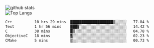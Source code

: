 ![github stats](https://github-readme-stats.vercel.app/api?username=AndreFerreira5&show_icons=true&theme=dark&count_private=true)
<br>
![Top Langs](https://github-readme-stats.vercel.app/api/top-langs/?username=AndreFerreira5&layout=compact&theme=dark)
<br>
<!--START_SECTION:waka-->

```txt
C++          10 hrs 29 mins  ███████████████████▒░░░░░   77.84 %
Text         1 hr 56 mins    ███▓░░░░░░░░░░░░░░░░░░░░░   14.42 %
C            38 mins         █▒░░░░░░░░░░░░░░░░░░░░░░░   04.78 %
ObjectiveC   18 mins         ▓░░░░░░░░░░░░░░░░░░░░░░░░   02.23 %
CMake        5 mins          ▒░░░░░░░░░░░░░░░░░░░░░░░░   00.73 %
```

<!--END_SECTION:waka-->
